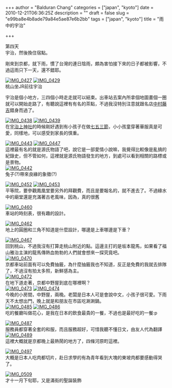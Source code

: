 +++
author = "Balduran Chang"
categories = ["japan", "kyoto"]
date = 2010-12-21T06:36:25Z
description = ""
draft = false
slug = "e99ba8e4b8ade79a84e5ae87e6b2bb"
tags = ["japan", "kyoto"]
title = "雨中的宇治"

+++


第四天  
 宇治，然後換住宿點。

剛來到京都，就下雨，慣了台灣的連日陰雨，頗為害怕接下來的日子都被影響，不過這雨只下一天，還不錯耶。

[![IMG_0427](http://farm5.static.flickr.com/4091/5222790981_3013dfab23_m.jpg)](http://www.flickr.com/photos/balduran/5222790981/ "IMG_0427 by balduran, on Flickr") [![IMG_0429](http://farm6.static.flickr.com/5006/5223390626_127ccfaa43_m.jpg)](http://www.flickr.com/photos/balduran/5223390626/ "IMG_0429 by balduran, on Flickr")  
 桃山坐JR前往宇治

宇治是個小地方，三四個小時走走就可以結束。出車站去案內所拿個地圖畫個一圈就可以開始走路了，有聽說這裡有有名的茶點，不過我沒特別注意就跟名店[中村藤吉](http://www.tokichi.jp/)錯身而過了。

[![IMG_0438](http://farm5.static.flickr.com/4131/5223398284_7f76c75a17_m.jpg)](http://www.flickr.com/photos/balduran/5223398284/ "IMG_0438 by balduran, on Flickr") [![IMG_0439](http://farm5.static.flickr.com/4130/5222801775_82dc11d871_m.jpg)](http://www.flickr.com/photos/balduran/5222801775/ "IMG_0439 by balduran, on Flickr")  
 在[宇治上神社](http://zh.wikipedia.org/zh-tw/%E5%AE%87%E6%B2%BB%E4%B8%8A%E7%A5%9E%E7%A4%BE)的時候剛好遇到有小孩子在做[七五三節](http://zh.wikipedia.org/zh/%E4%B8%83%E4%BA%94%E4%B8%89%E7%AF%80)，小小孩童穿著華服真是可愛，同樣地，可以感受到家長的慎重。

[![IMG_0443](http://farm5.static.flickr.com/4104/5223403162_b838667470_m.jpg)](http://www.flickr.com/photos/balduran/5223403162/ "IMG_0443 by balduran, on Flickr") [![IMG_0447](http://farm6.static.flickr.com/5288/5223404510_3b1672e576_m.jpg)](http://www.flickr.com/photos/balduran/5223404510/ "IMG_0447 by balduran, on Flickr")  
 這裡最有名的就是源氏物語了吧，說它是一部愛情小說嘛，我覺得比較像是亂搞的紀錄史，但不管如何，這裡就是源氏物語發生的地方，到處可以看到相關的路標或是景物。  
[![IMG_0442](http://farm5.static.flickr.com/4111/5223402292_631bfc9f7f_m.jpg)](http://www.flickr.com/photos/balduran/5223402292/ "IMG_0442 by balduran, on Flickr")  
 兔子(?)帶來良緣的象徵(?)

[![IMG_0452](http://farm6.static.flickr.com/5290/5222811501_683d04e984_m.jpg)](http://www.flickr.com/photos/balduran/5222811501/ "IMG_0452 by balduran, on Flickr") [![IMG_0453](http://farm6.static.flickr.com/5162/5223409702_c2e1dbb75c_m.jpg)](http://www.flickr.com/photos/balduran/5223409702/ "IMG_0453 by balduran, on Flickr")  
 平等院，要參觀鳳凰堂要另外的拜觀費，而且是要報名的，就不進去了。不過綠水中的廟堂還是充滿著古老風味，因為，真的很舊

[![IMG_0460](http://farm5.static.flickr.com/4083/5223413340_1a38399dd5_m.jpg)](http://www.flickr.com/photos/balduran/5223413340/ "IMG_0460 by balduran, on Flickr")  
 車站的時刻表，很有趣的設計。

[![IMG_0462](http://farm5.static.flickr.com/4088/5222817619_d4fbe1ef52_m.jpg)](http://www.flickr.com/photos/balduran/5222817619/ "IMG_0462 by balduran, on Flickr")  
 地上的圓圈和三角不知道是什麼設計，哪邊是上車哪邊是下車？

[![IMG_0467](http://farm5.static.flickr.com/4145/5222821847_b3c239c1f6_m.jpg)](http://www.flickr.com/photos/balduran/5222821847/ "IMG_0467 by balduran, on Flickr")  
 回到桃山，不過我沒有打算走桃山附近的點。這邊主打的是坂本龍馬，如果看了福山雅治主演的龍馬傳熱血勃勃的人們就會想來一探究竟吧。  
[![IMG_0470](http://farm5.static.flickr.com/4091/5223421892_c48afb0601_m.jpg)](http://www.flickr.com/photos/balduran/5223421892/ "IMG_0470 by balduran, on Flickr")  
 京都車站前面有可以免費抽籤，為什麼抽籤我也不知道，反正是免費的我就去排隊了，不過沒有拍太多照，新鮮感為主。  
[![IMG_0472](http://farm5.static.flickr.com/4144/5223423418_e39f05189b_m.jpg)](http://www.flickr.com/photos/balduran/5223423418/ "IMG_0472 by balduran, on Flickr")  
 在地下道走著，京都中野屋到底在哪裡啊？  
[![IMG_0473](http://farm6.static.flickr.com/5283/5223424252_c04e7af38c_m.jpg)](http://www.flickr.com/photos/balduran/5223424252/ "IMG_0473 by balduran, on Flickr") [![IMG_0474](http://farm6.static.flickr.com/5205/5222827527_4262b02ed1_m.jpg)](http://www.flickr.com/photos/balduran/5222827527/ "IMG_0474 by balduran, on Flickr")  
 今晚的小房間，中野屋，兩晚。老闆是日本人可是會說中文，小孩子很可愛。下雨天不太想出門，晚上就是和朋友在市區吃涮涮鍋。  
[![IMG_0485](http://farm6.static.flickr.com/5282/5223431500_504899a368_m.jpg)](http://www.flickr.com/photos/balduran/5223431500/ "IMG_0485 by balduran, on Flickr") [![IMG_0486](http://farm6.static.flickr.com/5285/5223432270_10e31c262a_m.jpg)](http://www.flickr.com/photos/balduran/5223432270/ "IMG_0486 by balduran, on Flickr")  
 吃的餐廳叫做花心，是我在日本的飲食最貴的一餐，不過也是最好吃的一餐:p

[![IMG_0487](http://farm5.static.flickr.com/4089/5223432952_4a6db15112_m.jpg)](http://www.flickr.com/photos/balduran/5223432952/ "IMG_0487 by balduran, on Flickr")  
 服務員都穿著全套的和服，而且服務超好，可惜我聽不懂日文，由友人代為翻譯  
[![IMG_0489](http://farm6.static.flickr.com/5090/5223434496_0d2d7598a1_m.jpg)](http://www.flickr.com/photos/balduran/5223434496/ "IMG_0489 by balduran, on Flickr")  
 這裡大概就是京都晚上最熱鬧的地方了，四條河原町這裡。

[![IMG_0497](http://farm5.static.flickr.com/4088/5223441206_389c231937_m.jpg)](http://www.flickr.com/photos/balduran/5223441206/ "IMG_0497 by balduran, on Flickr")  
 大概是日本人吃肉都切片，赴日求學的有為青年看到大塊的東坡肉都要感動得哭了。

[![IMG_0509](http://farm5.static.flickr.com/4088/5223446896_f2466ecd20_m.jpg)](http://www.flickr.com/photos/balduran/5223446896/ "IMG_0509 by balduran, on Flickr")  
 才十一月下旬耶，又是滿街的聖誕裝飾

